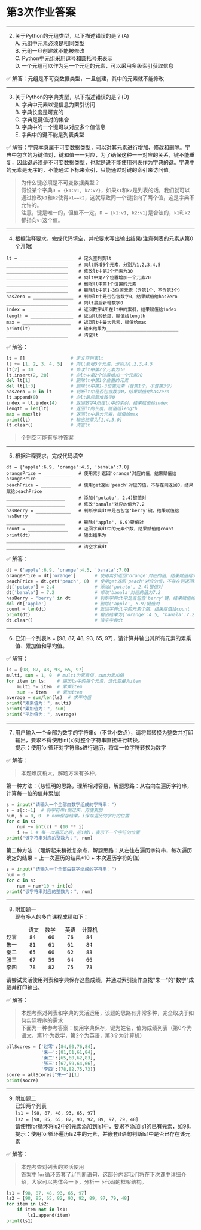 # 第3次作业答案

---

2. 关于Python的元组类型，以下描述错误的是？(A)   
A. 元组中元素必须是相同类型  
B. 元组一旦创建就不能被修改  
C. Python中元组采用逗号和圆括号来表示  
D. 一个元组可以作为另一个元组的元素，可以采用多级索引获取信息  

✅ 解答：元组是不可变数据类型，一旦创建，其中的元素就不能修改

---

3. 关于Python的字典类型，以下描述错误的是？(D)  
A. 字典中元素以键信息为索引访问  
B. 字典长度是可变的  
C. 字典是键值对的集合  
D. 字典中的一个键可以对应多个值信息  
E. 字典中的键不能是列表类型  

✅ 解答：字典本身属于可变数据类型，可以对其元素进行增加、修改和删除。字典中包含的为键值对，键和值一一对应，为了确保这种一一对应的关系，键不能重复，因此键必须是不可变数据类型，也就是说不能使用列表作为字典的键。字典中的元素是无序的，不能通过下标来索引，只能通过对键的索引来访问值。

> 为什么键必须是不可变数据类型？  
> 假设某个字典`D = {k1:v1, k2:v2}`，如果`k1`和`k2`是列表的话，我们就可以通过修改`k1`和`k2`使得`k1==k2`，这就导致同一个键指向了两个值，这是字典不允许的。  
> 注意，键是唯一的，但值不一定，`D = {k1:v1, k2:v1}`是合法的，`k1`和`k2`都指向`v1`这个值。

---


4. 根据注释要求，完成代码填空，并按要求写出输出结果(注意列表的元素从第0个开始)  
```
lt = ____________________  # 定义空列表lt 
_______________________    # 向lt新增5个元素，分别为1,2,3,4,5
_______________________    # 修改lt中第2个元素为30
_______________________    # 向lt中第2个位置增加一个元素20
_______________________    # 删除lt中第1个位置的元素
_______________________    # 删除lt中第1-3位置元素（含第1个，不含第3个）
hasZero = _______________  # 判断lt中是否包含数字0，结果赋值给hasZero
_______________________    # 向lt最后新增数字0
index = _________________  # 返回数字4所在lt中的索引，结果赋值给index
length = ________________  # 返回lt的长度，赋值给length
max = __________________   # 返回lt中最大元素，赋值给max
print(lt)                  # 输出结果为___________________________
_______________________    # 清空lt
```

✅ 解答：
```python
lt = []                 # 定义空列表lt   
lt += [1, 2, 3, 4, 5]   # 向lt新增5个元素，分别为1,2,3,4,5  
lt[2] = 30              # 修改lt中第2个元素为30  
lt.insert(2, 20)        # 向lt中第2个位置增加一个元素20  
del lt[1]               # 删除lt中第1个位置的元素  
del lt[1:3]             # 删除lt中第1-3位置元素（含第1个，不含第3个）  
hasZero = 0 in lt       # 判断lt中是否包含数字0，结果赋值给hasZero  
lt.append(0)            # 向lt最后新增数字0  
index = lt.index(4)     # 返回数字4所在lt中的索引，结果赋值给index  
length = len(lt)        # 返回lt的长度，赋值给length  
max = max(lt)           # 返回lt中最大元素，赋值给max  
print(lt)               # 输出结果为[1,4,5,0]  
lt.clear()              # 清空lt  
```
> 个别空可能有多种答案

---

5. 根据注释要求，完成代码填空  
```
dt = {'apple':6.9, 'orange':4.5, 'banala':7.0}
orangePrice = __________   # 使用索引返回'orange'对应的值，结果赋值给orangePrice
peachPrice = ___________   # 使用get返回'peach'对应的值，不存在则返回0，结果赋给peachPrice
______________________     # 添加('potato', 2.4)键值对
______________________     # 修改'banala'对应的值为7.2
hasBerry = _____________   # 判断字典dt中是否包含'berry'键，结果赋值给hasBerry
______________________     # 删除('apple', 6.9)键值对
count = _______________    # 返回字典dt中的元素个数，结果赋值给count
print(dt)                  # 输出结果为______________________________________
______________________     # 清空字典dt
```

✅ 解答：
```python
dt = {'apple':6.9, 'orange':4.5, 'banala':7.0}
orangePrice = dt['orange']       # 使用索引返回'orange'对应的值，结果赋值给orangePrice
peachPrice = dt.get('peach', 0)  # 使用get返回'peach'对应的值，不存在则返回0，结果赋给peachPrice
dt['potato'] = 2.4               # 添加('potato', 2.4)键值对
dt['banala'] = 7.2               # 修改'banala'对应的值为7.2
hasBerry = 'berry' in dt         # 判断字典dt中是否包含'berry'键，结果赋值给hasBerry
del dt['apple']                  # 删除('apple', 6.9)键值对
count = len(dt)                  # 返回字典dt中的元素个数，结果赋值给count
print(dt)                        # 输出结果为{'orange':4.5, 'banala':7.2, 'potato':2.4}
dt.clear()                       # 清空字典dt
```

---

6. 已知一个列表ls = [98, 87, 48, 93, 65, 97]，请计算并输出其所有元素的累乘值、累加值和平均值。

✅ 解答：
```python
ls = [98, 87, 48, 93, 65, 97]
multi, sum = 1, 0  # multi为累乘值，sum为累加值
for item in ls:    # 遍历ls中的每个元素，迭代变量为item
    multi *= item  # 累乘item
    sum += item    # 累加item
average = sum/len(ls)  # 求平均值
print("累乘值为：", multi)
print("累加值为：", sum)
print("平均值为：", average)
```

---

7. 用户输入一个全部为数字的字符串s（不含小数点），请将其转换为整数并打印输出，要求不得使用int(s)对整个字符串直接进行转换。  
提示：使用for循环对字符串s进行遍历，将每一位字符转换为数字

✅ 解答：
 
>本题难度稍大，解题方法有多种。

第一种方法：（慈恒明的思路，理解相对容易，解题思路：从右向左遍历字符串，计算每一位的值并累加）
```python
s = input("请输入一个全部由数字组成的字符串：")
s = s[::-1]  # 将字符串s倒过来，方便累加
num, i = 0, 0  # num保存结果，i保存遍历的字符的位置
for c in s:
    num += int(c) * (10 ** i)
    i += 1 # 每一次遍历之后，把i增1，表示下一个字符的位置
print("该字符串对应的整数为：", num)
```

第二种方法：（理解起来稍微复杂点，解题思路：从左往右遍历字符串，每次遍历确定的结果 = 上一次遍历的结果*10 + 本次遍历字符的值）
```python
s = input("请输入一个全部由数字组成的字符串：")
num = 0
for c in s:
    num = num*10 + int(c)
print("该字符串对应的整数为：", num)
```
---

8. 附加题一  
现有多人的多门课程成绩如下：  
<pre>
       语文  数学   英语  计算机  
赵零    84    60    76    84  
朱一    81    61    61    84  
秦二    65    60    62    83  
张三    67    59    64    66  
李四    78    82    75    73  
</pre>
请尝试灵活使用列表和字典保存这些成绩，并通过索引操作查找"朱一"的"数学"成绩并打印输出。

✅ 解答：

>本题考察对列表和字典的灵活运用，该题的思路有非常多种，完全取决于如何实际程序的需求  
>下面为一种参考答案：使用字典保存，键为姓名，值为成绩列表（第0个为语文，第1个为数学，第2个为英语，第3个为计算机）

```python
allScores = {'赵零':[84,60,76,84],
             '朱一':[81,61,61,84],
             '秦二':[65,60,62,83],
             '张三':[67,59,64,66],
             '李四':[78,82,75,73]}
score = allScores["朱一"][1]
print(socre)
```

---

9. 附加题二  
已知两个列表  
`ls1 = [98, 87, 48, 93, 65, 97]`  
`ls2 = [98, 85, 65, 82, 93, 92, 89, 97, 79, 48]`  
请使用for循环将ls2中的元素添加到ls1中，要求不添加ls1的已有元素，如98。
提示：使用for循环遍历ls2中的元素，并嵌套if语句判断ls1中是否已存在该元素

✅ 解答：

>本题考查对列表的灵活使用  
>答案中`for`循环嵌套了`if`判断语句，这部分内容我们将在下次课中详细介绍，大家可以先体会一下，分析一下代码的框架结构。

```python
ls1 = [98, 87, 48, 93, 65, 97]
ls2 = [98, 85, 65, 82, 93, 92, 89, 97, 79, 48]
for item in ls2:
    if item not in ls1:
        ls1.append(item)
print(ls1)
```